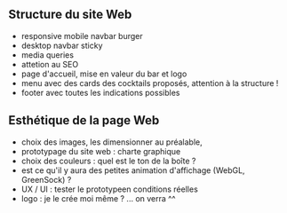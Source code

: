 ## Structure du site Web 
- responsive mobile navbar burger
- desktop navbar sticky
- media queries
- attetion au SEO
- page d'accueil, mise en valeur du bar et logo
- menu avec des cards des cocktails proposés, attention à la structure !
- footer avec toutes les indications possibles

## Esthétique de la page Web
- choix des images, les dimensionner au préalable,
- prototypage du site web : charte graphique
- choix des couleurs : quel est le ton de la boîte ?
- est ce qu'il y aura des petites animation d'affichage (WebGL, GreenSock) ?
- UX / UI : tester le prototypeen conditions réelles
- logo : je le crée moi même ? ... on verra ^^


